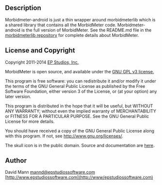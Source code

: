 ## Description 
Morbidmeter-android is just a thin wrapper around morbidmeterlib
which is a shared library that contains all the MorbidMeter code.
Morbidmeter-android is the full version of MorbidMeter.
See the README.md file in the [morbidmeterlib repository](https://github.com/mannd/morbidmeterlib)
for complete details about MorbidMeter.

## License and Copyright
Copyright 2011-2014 [EP Studios, Inc.](http://www.epstudiossoftware.com)

MorbidMeter is open source, and available under the 
[GNU GPL v3 license.](//http://www.gnu.org/licenses/gpl.html)

This program is free software: you can redistribute it and/or modify
it under the terms of the GNU General Public License as published by
the Free Software Foundation, either version 3 of the License, or
(at your option) any later version.

This program is distributed in the hope that it will be useful,
but WITHOUT ANY WARRANTY; without even the implied warranty of
MERCHANTABILITY or FITNESS FOR A PARTICULAR PURPOSE.  See the
GNU General Public License for more details.

You should have received a copy of the GNU General Public License
along with this program.  If not, see <http://www.gnu.org/licenses/>.

The skull icon is in the public domain.  Source and documentation are
[here](//http://www.clker.com/clipart-80943.html).

## Author
David Mann
[mannd@epstudiossoftware.com](mailto:mannd@epstudiossoftware.com)  
[http://www.epstudiossoftware.com](http://www/epstudiossoftware.com)   

